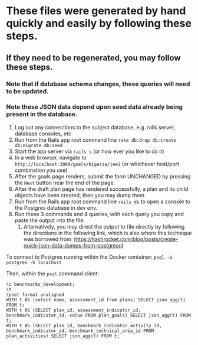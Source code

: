 # These files were generated by hand quickly and easily by following these steps.

## If they need to be regenerated, you may follow these steps.

### Note that if database schema changes, these queries will need to be updated.

### Note these JSON data depend upon seed data already being present in the database.

1. Log out any connections to the subject database, e.g. rails server, database consoles, etc
1. Run from the Rails app root command line `rake db:drop db:create db:migrate db:seed`
1. Start the app server via `rails s` (or how ever you like to do it)
1. In a web browser, navigate to `http://localhost:3000/goals/Nigeria/jee1` (or whichever host/port combination you use)
1. After the goals page renders, submit the form UNCHANGED by pressing the `Next` button near the end of the page.
1. After the draft plan page has rendered successfully, a plan and its child objects have been created, then you may dump them
1. Run from the Rails app root command line `rails db` to open a console to the Postgres database in dev env.
1. Run these 3 commands and 4 queries, with each query you copy and paste the output into the file:
   1. Alternatively, you may direct the output to file directly by following the
      directions in the following link, which is also where this technique was borrowed from:
      https://hashrocket.com/blog/posts/create-quick-json-data-dumps-from-postgresql

To connect to Postgres running within the Docker container:
`psql -U postgres -h localhost`

Then, within the `psql` command client:

```
\c benchmarks_development;
\t
\pset format unaligned
WITH t AS (select name, assessment_id from plans) SELECT json_agg(t) FROM t;
WITH t AS (SELECT plan_id, assessment_indicator_id, benchmark_indicator_id, value FROM plan_goals) SELECT json_agg(t) FROM t;
WITH t AS (SELECT plan_id, benchmark_indicator_activity_id, benchmark_indicator_id, benchmark_technical_area_id FROM plan_activities) SELECT json_agg(t) FROM t;
```
